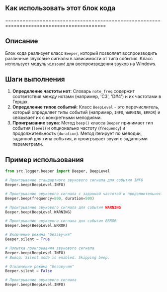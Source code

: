 ## Как использовать этот блок кода
=========================================================================================

Описание
-------------------------
Блок кода реализует класс `Beeper`, который позволяет воспроизводить различные звуковые сигналы в зависимости от типа события. Класс использует модуль `winsound` для воспроизведения звуков на Windows. 

Шаги выполнения
-------------------------
1. **Определение частоты нот**: Словарь `note_freq` содержит соответствия между нотами (например, 'C3', 'D#4') и их частотами в Герцах. 
2. **Определение типов событий**: Класс `BeepLevel` - это перечислитель, который определяет типы событий (например, `INFO`, `WARNING`, `ERROR`) и связывает их с конкретными мелодиями.
3. **Проигрывание звука**: Метод `beep()` класса `Beeper` принимает тип события (`level`) и опционально частоту (`frequency`) и продолжительность (`duration`). Метод iterирует по мелодии, заданной для типа события, и проигрывает звуки с заданными параметрами.

Пример использования
-------------------------

```python
from src.logger.beeper import Beeper, BeepLevel

# Проигрывание стандартного звукового сигнала для события INFO
Beeper.beep(BeepLevel.INFO)

# Проигрывание звукового сигнала с заданной частотой и продолжительностью
Beeper.beep(frequency=800, duration=500) 

# Проигрывание звукового сигнала для события WARNING
Beeper.beep(BeepLevel.WARNING) 

# Проигрывание звукового сигнала для события ERROR
Beeper.beep(BeepLevel.ERROR) 

# Включение режима "беззвучия"
Beeper.silent = True

# Попытка проигрывания звукового сигнала
Beeper.beep(BeepLevel.INFO) 
# Вывод: Silent mode is enabled. Skipping beep.

# Отключение режима "беззвучия"
Beeper.silent = False

# Проигрывание звукового сигнала
Beeper.beep(BeepLevel.INFO) 
```